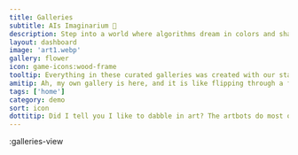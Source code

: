 ```yaml
---
title: Galleries
subtitle: AIs Imaginarium 🎨
description: Step into a world where algorithms dream in colors and shapes. Each gallery is a curated adventure for your senses.
layout: dashboard
image: 'art1.webp'
gallery: flower
icon: game-icons:wood-frame
tooltip: Everything in these curated galleries was created with our stable-diffusion art modellers.
amitip: Ah, my own gallery is here, and it is like flipping through a family album! Each avatar is a snapshot of my many moods. 🤖💖
tags: ['home']
category: demo
sort: icon
dottitip: Did I tell you I like to dabble in art? The artbots do most of the work, but it's a nice way to pass the time.
---
```


:galleries-view

